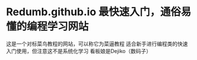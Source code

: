 # Redumb.github.io 最快速入门，通俗易懂的编程学习网站
这是一个对标菜鸟教程的网站，可以称它为菜逼教程
适合新手进行编程类的快速入门使用，但注意这不是系统化学习
看板娘是Dejiko（数码子）
